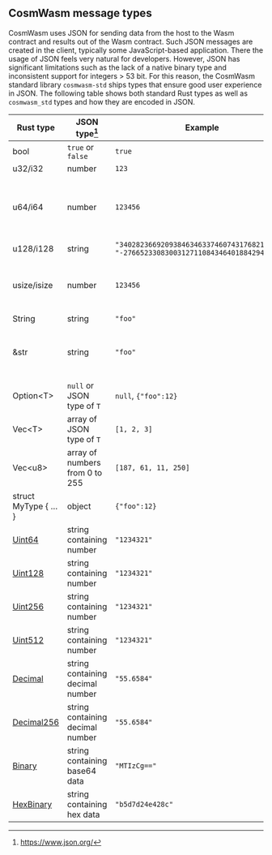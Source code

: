 ## CosmWasm message types

CosmWasm uses JSON for sending data from the host to the Wasm contract and
results out of the Wasm contract. Such JSON messages are created in the client,
typically some JavaScript-based application. There the usage of JSON feels very
natural for developers. However, JSON has significant limitations such as the
lack of a native binary type and inconsistent support for integers > 53 bit. For
this reason, the CosmWasm standard library `cosmwasm-std` ships types that
ensure good user experience in JSON. The following table shows both standard
Rust types as well as `cosmwasm_std` types and how they are encoded in JSON.

| Rust type           | JSON type[^1]                    | Example                                                                               | Note                                                                                                             |
| ------------------- | -------------------------------- | ------------------------------------------------------------------------------------- | ---------------------------------------------------------------------------------------------------------------- |
| bool                | `true` or `false`                | `true`                                                                                |                                                                                                                  |
| u32/i32             | number                           | `123`                                                                                 |                                                                                                                  |
| u64/i64             | number                           | `123456`                                                                              | Supported in Rust and Go. Other implementations (`jq`, `JavaScript`) do not support the full uint64/int64 range. |
| u128/i128           | string                           | `"340282366920938463463374607431768211455", "-2766523308300312711084346401884294402"` |                                                                                                                  |
| usize/isize         | number                           | `123456`                                                                              | ⚠️ Discouraged as this type has a different size in unit tests (64 bit) and Wasm (32 bit)                        |
| String              | string                           | `"foo"`                                                                               |
| &str                | string                           | `"foo"`                                                                               | ⚠️ Unsuppored since message types must be owned (DeserializeOwned)                                               |
| Option\<T\>         | `null` or JSON type of `T`       | `null`, `{"foo":12}`                                                                  |                                                                                                                  |
| Vec\<T\>            | array of JSON type of `T`        | `[1, 2, 3]`                                                                           |
| Vec\<u8\>           | array of numbers from 0 to 255   | `[187, 61, 11, 250]`                                                                  | ⚠️ Discouraged as this encoding is not as compact as it can be. See `Binary`.                                    |
| struct MyType { … } | object                           | `{"foo":12}`                                                                          |                                                                                                                  |
| [Uint64]            | string containing number         | `"1234321"`                                                                           | Used to support full uint64 range in all implementations                                                         |
| [Uint128]           | string containing number         | `"1234321"`                                                                           |                                                                                                                  |
| [Uint256]           | string containing number         | `"1234321"`                                                                           |                                                                                                                  |
| [Uint512]           | string containing number         | `"1234321"`                                                                           |                                                                                                                  |
| [Decimal]           | string containing decimal number | `"55.6584"`                                                                           |                                                                                                                  |
| [Decimal256]        | string containing decimal number | `"55.6584"`                                                                           |                                                                                                                  |
| [Binary]            | string containing base64 data    | `"MTIzCg=="`                                                                          |                                                                                                                  |
| [HexBinary]         | string containing hex data       | `"b5d7d24e428c"`                                                                      |                                                                                                                  |

[uint64]: https://docs.rs/cosmwasm-std/1.1.1/cosmwasm_std/struct.Uint64.html
[uint128]: https://docs.rs/cosmwasm-std/1.1.1/cosmwasm_std/struct.Uint128.html
[uint256]: https://docs.rs/cosmwasm-std/1.1.1/cosmwasm_std/struct.Uint256.html
[uint512]: https://docs.rs/cosmwasm-std/1.1.1/cosmwasm_std/struct.Uint512.html
[decimal]: https://docs.rs/cosmwasm-std/1.1.1/cosmwasm_std/struct.Decimal.html
[decimal256]:
  https://docs.rs/cosmwasm-std/1.1.1/cosmwasm_std/struct.Decimal256.html
[binary]: https://docs.rs/cosmwasm-std/1.1.1/cosmwasm_std/struct.Binary.html
[hexbinary]:
  https://docs.rs/cosmwasm-std/1.1.1/cosmwasm_std/struct.HexBinary.html

[^1]: https://www.json.org/
